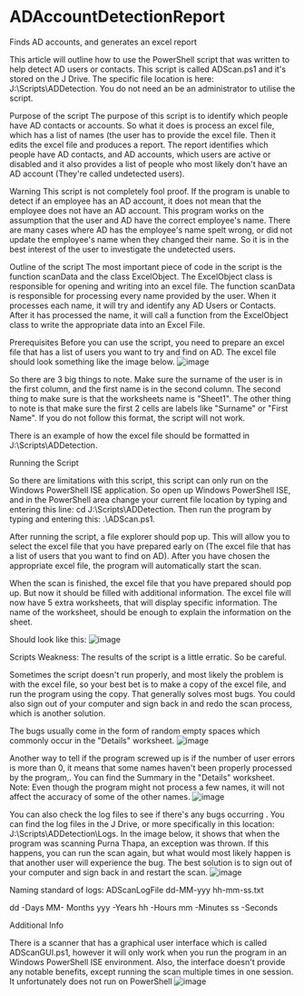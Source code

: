 # ADAccountDetectionReport
Finds AD accounts, and generates an excel report

This article will outline how to use the PowerShell script that was written to help detect AD users or contacts. This script is called ADScan.ps1 and it's stored on the J Drive. The specific file location is here: J:\Scripts\ADDetection. You do not need an be an administrator to utilise the script.

Purpose of the script
The purpose of this script is to identify which people have AD contacts or accounts. So what it does is process an excel file, which has a list of names (the user has to provide the excel file. Then it edits the excel file and produces a report. The report identifies which people have AD contacts, and AD accounts, which users are active or disabled and it also provides a list of people who most likely don't have an AD account (They're called undetected users).
 
Warning
This script is not completely fool proof. If the program is unable to detect if an employee has an AD account, it does not mean that the employee does not have an AD account. This program works on the assumption that the user and AD have the correct employee's name. There are many cases where AD has the employee's name spelt wrong, or did not update the employee's name when they changed their name. So it is in the best interest of the user to investigate the undetected users.
  
Outline of the script
The most important piece of code in the script is the function scanData and the class ExcelObject.
The ExcelObject class is responsible for opening and writing into an excel file. The function scanData is responsible for processing every name provided by the user. When it processes each name, it will try and identify any AD Users or Contacts. After it has processed the name, it will call a function from the ExcelObject class to write the appropriate data into an Excel File.
 
Prerequisites
Before you can use the script, you need to prepare an excel file that has a list of users you want to try and find on AD. The excel file should look something like the image below.
![image](https://user-images.githubusercontent.com/87791446/221014977-716de2cf-14dc-4c80-8be5-45519c6d036b.png)



So there are 3 big things to note. Make sure the surname of the user is in the first column, and the first name is in the second column. The second thing to make sure is that the worksheets name is "Sheet1".  The other thing to note is that  make sure the first 2 cells are labels like "Surname" or "First Name". If you do not follow this format, the script will not work.

There is an example of how the excel file should be formatted in J:\Scripts\ADDetection.

Running the Script

So there are limitations with this script, this script can only run on the Windows PowerShell ISE application. So open up 
Windows PowerShell ISE, and in the PowerShell area change your current file location by typing and entering this line: cd J:\Scripts\ADDetection. Then run the program by typing and entering this: .\ADScan.ps1.

After running the script, a file explorer should pop up. This will allow you to select the excel file that you have prepared early on (The excel file that has a list of users that you want to find on AD). After you have chosen the appropriate excel file, the program will automatically start the scan.

When the scan is finished, the excel file that you have prepared should pop up. But now it should be filled with additional information. The excel file will now have 5 extra worksheets, that will display specific information. The name of the worksheet, should be enough to explain the information on the sheet.

Should look like this:
![image](https://user-images.githubusercontent.com/87791446/221015049-03ad4def-b88a-4208-a79b-a7a048458a2a.png)



Scripts Weakness:
The results of the script is a little erratic. So be careful.

Sometimes the script doesn't run properly, and most likely the problem is with the excel file, so your best bet is to make a copy of the excel file, and run the program using the copy. That generally solves most bugs. You could also sign out of your computer and sign back in and redo the scan process, which is another solution.

The bugs usually come in the form of random empty spaces which commonly occur in the "Details" worksheet.
![image](https://user-images.githubusercontent.com/87791446/221015332-264e628f-e2de-431a-a7da-31455838713d.png)

Another way to tell if the program screwed up is if the number of user errors is more than 0, it means that some names haven't been properly processed by the program,. You can find the Summary in the "Details" worksheet.
Note: Even though the program might not process a few names, it will not affect the accuracy of some of the other names.
![image](https://user-images.githubusercontent.com/87791446/221015122-7947af20-022c-49d6-9121-083709c838b5.png)

You can also check the log files to see if there's any bugs occurring . You can find the log files in the J Drive, or more specifically in this location:  J:\Scripts\ADDetection\Logs.  In the image below, it shows that when the program was scanning  Purna Thapa, an exception was thrown. If this happens, you can run the scan again, but what would most likely happen is that another user will experience the bug. The best solution is to sign out of your computer and sign back in and restart the scan.
![image](https://user-images.githubusercontent.com/87791446/221015502-b886e9f2-b81f-468f-96c5-4a7a2694b98f.png)

Naming standard of logs:    ADScanLogFile dd-MM-yyy hh-mm-ss.txt

dd -Days
MM- Months
yyy -Years
hh -Hours
mm -Minutes
ss -Seconds

Additional Info

There is a scanner that has a graphical user interface which is called ADScanGUI.ps1, however it will only work when you run the program in an Windows PowerShell ISE environment. Also, the interface doesn't provide any notable benefits, except running the scan multiple times in one session. It unfortunately does not  run on PowerShell
![image](https://user-images.githubusercontent.com/87791446/221014833-4f4b57b2-5102-497e-8dd2-36471a41b467.png)

